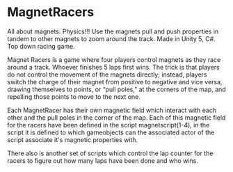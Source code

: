 # MagnetRacers
All about magnets. Physics!!! Use the magnets pull and push properties in tandem to other magnets to zoom around the track. Made in Unity 5, C#. Top down racing game.

Magnet Racers is a game where four players control magnets as they race around a track. Whoever finishes 5 laps first wins. The trick is that players do not control the movement of the magnets directly; instead, players switch the charge of their magnet from positive to negative and vice versa, drawing themselves to points, or “pull poles,” at the corners of the map, and repelling those points to move to the next one.

Each MagnetRacer has their own magnetic field which interact with each other and the pull poles in the corner of the map. Each of this magnetic field for the racers have been defined in the script magnetscript(1-4), in the script it is defined to which gameobjects can the associated actor of the script associate it's magnetic properties with.

There also is another set of scripts which control the lap counter for the racers to figure out how many laps have been done and who wins.
